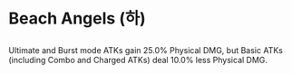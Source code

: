 # Beach Angels (하)

##

Ultimate and Burst mode ATKs gain 25.0% Physical DMG, but Basic ATKs (including Combo and Charged ATKs) deal 10.0% less Physical DMG.
